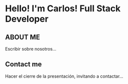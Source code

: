 # Hello! I'm Carlos! Full Stack Developer

## ABOUT ME

Escribir sobre nosotros...

## Contact me

Hacer el cierre de la presentación, invitando a contactar...